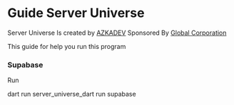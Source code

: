 # Guide Server Universe

Server Universe Is created by [AZKADEV](https://github.com/azkadev) Sponsored By [Global Corporation]()

This guide for help you run this program

### Supabase

Run

dart run server_universe_dart run supabase